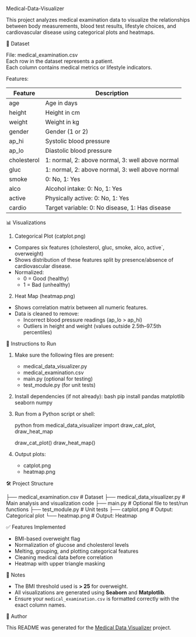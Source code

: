 Medical-Data-Visualizer

This project analyzes medical examination data to visualize the relationships between body measurements, blood test results, lifestyle choices, and cardiovascular disease using categorical plots and heatmaps.

📁 Dataset

File: medical_examination.csv  
Each row in the dataset represents a patient.  
Each column contains medical metrics or lifestyle indicators.

Features:

| Feature           | Description                                        |
|-------------------|----------------------------------------------------|
| age               | Age in days                                        |
| height            | Height in cm                                       |
| weight            | Weight in kg                                       |
| gender            | Gender (1 or 2)                                    |
| ap_hi             | Systolic blood pressure                            |
| ap_lo             | Diastolic blood pressure                           |
| cholesterol       | 1: normal, 2: above normal, 3: well above normal   |
| gluc              | 1: normal, 2: above normal, 3: well above normal   |
| smoke             | 0: No, 1: Yes                                      |
| alco              | Alcohol intake: 0: No, 1: Yes                      |
| active            | Physically active: 0: No, 1: Yes                   |
| cardio            | Target variable: 0: No disease, 1: Has disease     |


📊 Visualizations

1. Categorical Plot (catplot.png)
- Compares six features (cholesterol, gluc, smoke, alco, active`, overweight)
- Shows distribution of these features split by presence/absence of cardiovascular disease.
- Normalized:  
  - 0 = Good (healthy)  
  - 1 = Bad (unhealthy)

2. Heat Map (heatmap.png)
- Shows correlation matrix between all numeric features.
- Data is cleaned to remove:
  - Incorrect blood pressure readings (ap_lo > ap_hi)
  - Outliers in height and weight (values outside 2.5th–97.5th percentiles)

🧪 Instructions to Run

1. Make sure the following files are present:
   - medical_data_visualizer.py
   - medical_examination.csv
   - main.py (optional for testing)
   - test_module.py (for unit tests)

2. Install dependencies (if not already):
   bash
   pip install pandas matplotlib seaborn numpy

3. Run from a Python script or shell:

   python
   from medical_data_visualizer import draw_cat_plot, draw_heat_map

   draw_cat_plot()
   draw_heat_map()

4. Output plots:

   * catplot.png
   * heatmap.png

🛠️ Project Structure

├── medical_examination.csv         # Dataset
├── medical_data_visualizer.py     # Main analysis and visualization code
├── main.py                        # Optional file to test/run functions
├── test_module.py                 # Unit tests
├── catplot.png                    # Output: Categorical plot
└── heatmap.png                    # Output: Heatmap


✅ Features Implemented

* BMI-based overweight flag
* Normalization of glucose and cholesterol levels
* Melting, grouping, and plotting categorical features
* Cleaning medical data before correlation
* Heatmap with upper triangle masking


📌 Notes

* The BMI threshold used is **> 25** for overweight.
* All visualizations are generated using **Seaborn** and **Matplotlib**.
* Ensure your `medical_examination.csv` is formatted correctly with the exact column names.

📅 Author

This README was generated for the [Medical Data Visualizer](https://www.freecodecamp.org/learn/data-analysis-with-python/data-analysis-with-python-projects/medical-data-visualizer) project.
